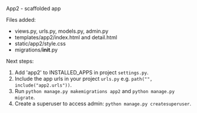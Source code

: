 App2 - scaffolded app

Files added:
- views.py, urls.py, models.py, admin.py
- templates/app2/index.html and detail.html
- static/app2/style.css
- migrations/__init__.py

Next steps:
1. Add 'app2' to INSTALLED_APPS in project `settings.py`.
2. Include the app urls in your project `urls.py` e.g. `path("", include("app2.urls"))`.
3. Run `python manage.py makemigrations app2` and `python manage.py migrate`.
4. Create a superuser to access admin: `python manage.py createsuperuser`.
